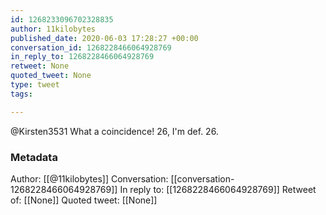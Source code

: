 ```yaml
---
id: 1268233096702328835
author: 11kilobytes
published_date: 2020-06-03 17:28:27 +00:00
conversation_id: 1268228466064928769
in_reply_to: 1268228466064928769
retweet: None
quoted_tweet: None
type: tweet
tags:

---
```


@Kirsten3531 What a coincidence! 26, I'm def. 26.

### Metadata

Author: [[@11kilobytes]]
Conversation: [[conversation-1268228466064928769]]
In reply to: [[1268228466064928769]]
Retweet of: [[None]]
Quoted tweet: [[None]]
